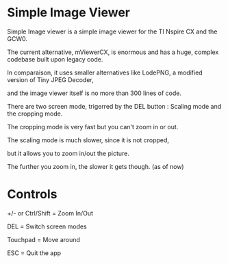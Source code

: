 Simple Image Viewer
======================

Simple Image viewer is a simple image viewer for the TI Nspire CX and the GCW0.

The current alternative, mViewerCX, is enormous and has a huge, complex codebase built upon legacy code.


In comparaison, it uses smaller alternatives like LodePNG, a modified version of Tiny JPEG Decoder,

and the image viewer itself is no more than 300 lines of code.


There are two screen mode, trigerred by the DEL button : Scaling mode and the cropping mode.

The cropping mode is very fast but you can't zoom in or out.


The scaling mode is much slower, since it is not cropped,

but it allows you to zoom in/out the picture.

The further you zoom in, the slower it gets though. (as of now)

Controls
=======

+/- or Ctrl/Shift = Zoom In/Out


DEL = Switch screen modes


Touchpad = Move around


ESC = Quit the app

